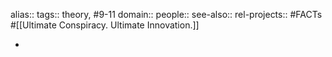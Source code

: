 alias::
tags:: theory, #9-11
domain::
people::
see-also::
rel-projects:: #FACTs #[[Ultimate Conspiracy. Ultimate Innovation.]]


-
